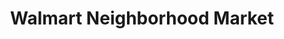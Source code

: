 ---
title: "Walmart Neighborhood Market"
url: /murfreesboro/walmart-neighborhood-market/
shop: supermarket
---